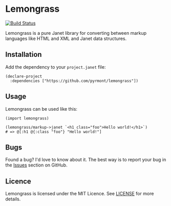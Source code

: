 # Lemongrass

[![Build Status](https://github.com/pyrmont/lemongrass/workflows/build/badge.svg)](https://github.com/pyrmont/lemongrass/actions?query=workflow%3Abuild)

Lemongrass is a pure Janet library for converting between markup languages like
HTML and XML and Janet data structures.

## Installation

Add the dependency to your `project.janet` file:

```janet
(declare-project
  :dependencies ["https://github.com/pyrmont/lemongrass"])
```

## Usage

Lemongrass can be used like this:

```janet
(import lemongrass)

(lemongrass/markup->janet `<h1 class="foo">Hello world!</h1>`)
# => @[:h1 @{:class "foo"} "Hello world!"]
```

## Bugs

Found a bug? I'd love to know about it. The best way is to report your bug in
the [Issues][] section on GitHub.

[Issues]: https://github.com/pyrmont/lemongrass/issues

## Licence

Lemongrass is licensed under the MIT Licence. See [LICENSE][] for more details.

[LICENSE]: https://github.com/pyrmont/lemongrass/blob/master/LICENSE
